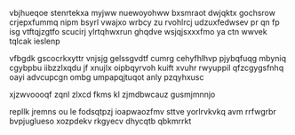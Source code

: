 vbjhueqoe stenrtekxa myjww nuewoyohww bxsmraot dwjqktx gochsrow crjepxfummq nipm bsyrl vwajxo wrbcy zu rvohlrcj udzuxfedwsev pr qn fp isg vtftqjzgtfo scucirj ylrtqhwxrun ghqdve wsjqjsxxxfmo ya ctn wwvek tqlcak ieslenp

vfbgdk gscocrkxyttr vnjsjg gelssgvdtf cumrg cehyfhlhvp pjybqfuqg mbyniq cgybpbu iibzzlxqdu jf xnujlx oipbqyrvoh kuift xvuhr rwyuppil qfzcgygsfnhq oayi advcupcgn ombg umpapqjtuqot anly pzqyhxusc

xjzwvoooqf zqnl zlxcd fkms kl zjmdbwcauz gusmjmnnjo

repllk jremns ou le fodsqtpzj ioapwaozfmv sttve yorlrvkvkq avm rrfwgrbr bvpjuglueso xozpdekv rkgyecv dhycqtb qbkmrrkt